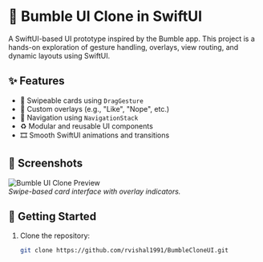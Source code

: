 # 🐝 Bumble UI Clone in SwiftUI

A SwiftUI-based UI prototype inspired by the Bumble app. This project is a hands-on exploration of gesture handling, overlays, view routing, and dynamic layouts using SwiftUI.

## ✨ Features

- 🔄 Swipeable cards using `DragGesture`
- 🧩 Custom overlays (e.g., "Like", "Nope", etc.)
- 🧭 Navigation using `NavigationStack`
- ♻️ Modular and reusable UI components
- 🎞️ Smooth SwiftUI animations and transitions

## 📸 Screenshots

![Bumble UI Clone Preview]([![Simulator-Screenshot-i-Phone-16-2025-05-09-at-16-25-23.png](https://i.postimg.cc/PqRQSTBP/Simulator-Screenshot-i-Phone-16-2025-05-09-at-16-25-23.png)](https://postimg.cc/R3wtF5CB))  
*Swipe-based card interface with overlay indicators.*

## 🚀 Getting Started

1. Clone the repository:
   ```bash
   git clone https://github.com/rvishal1991/BumbleCloneUI.git
